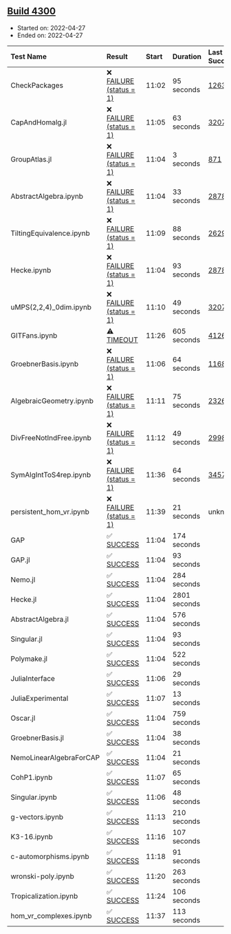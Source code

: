 ## [Build 4300](https://oscarci.mathematik.uni-kl.de/job/oscar-stable/4300/)

* Started on: 2022-04-27
* Ended on: 2022-04-27

| Test Name    | Result | Start | Duration | Last Success | First Failure |
|:-------------|:-------|:------|:---------|:-------------|:--------------|
| CheckPackages | ❌ [FAILURE (status = 1)](https://oscarci.mathematik.uni-kl.de/job/oscar-stable/4300/artifact/logs/build-4300/CheckPackages.log) | 11:02 | 95 seconds | [1263](https://oscarci.mathematik.uni-kl.de/job/oscar-stable/1263/) | [1264](https://oscarci.mathematik.uni-kl.de/job/oscar-stable/1264/) |
| CapAndHomalg.jl | ❌ [FAILURE (status = 1)](https://oscarci.mathematik.uni-kl.de/job/oscar-stable/4300/artifact/logs/build-4300/CapAndHomalg.jl.log) | 11:05 | 63 seconds | [3207](https://oscarci.mathematik.uni-kl.de/job/oscar-stable/3207/) | [3208](https://oscarci.mathematik.uni-kl.de/job/oscar-stable/3208/) |
| GroupAtlas.jl | ❌ [FAILURE (status = 1)](https://oscarci.mathematik.uni-kl.de/job/oscar-stable/4300/artifact/logs/build-4300/GroupAtlas.jl.log) | 11:04 | 3 seconds | [871](https://oscarci.mathematik.uni-kl.de/job/oscar-stable/871/) | [872](https://oscarci.mathematik.uni-kl.de/job/oscar-stable/872/) |
| AbstractAlgebra.ipynb | ❌ [FAILURE (status = 1)](https://oscarci.mathematik.uni-kl.de/job/oscar-stable/4300/artifact/logs/build-4300/AbstractAlgebra.ipynb.log) | 11:04 | 33 seconds | [2878](https://oscarci.mathematik.uni-kl.de/job/oscar-stable/2878/) | [2879](https://oscarci.mathematik.uni-kl.de/job/oscar-stable/2879/) |
| TiltingEquivalence.ipynb | ❌ [FAILURE (status = 1)](https://oscarci.mathematik.uni-kl.de/job/oscar-stable/4300/artifact/logs/build-4300/TiltingEquivalence.ipynb.log) | 11:09 | 88 seconds | [2629](https://oscarci.mathematik.uni-kl.de/job/oscar-stable/2629/) | [2630](https://oscarci.mathematik.uni-kl.de/job/oscar-stable/2630/) |
| Hecke.ipynb | ❌ [FAILURE (status = 1)](https://oscarci.mathematik.uni-kl.de/job/oscar-stable/4300/artifact/logs/build-4300/Hecke.ipynb.log) | 11:04 | 93 seconds | [2878](https://oscarci.mathematik.uni-kl.de/job/oscar-stable/2878/) | [2879](https://oscarci.mathematik.uni-kl.de/job/oscar-stable/2879/) |
| uMPS(2,2,4)_0dim.ipynb | ❌ [FAILURE (status = 1)](https://oscarci.mathematik.uni-kl.de/job/oscar-stable/4300/artifact/logs/build-4300/uMPS-2-2-4-_0dim.ipynb.log) | 11:10 | 49 seconds | [3207](https://oscarci.mathematik.uni-kl.de/job/oscar-stable/3207/) | [3208](https://oscarci.mathematik.uni-kl.de/job/oscar-stable/3208/) |
| GITFans.ipynb | ⚠ [TIMEOUT](https://oscarci.mathematik.uni-kl.de/job/oscar-stable/4300/artifact/logs/build-4300/GITFans.ipynb.log) | 11:26 | 605 seconds | [4126](https://oscarci.mathematik.uni-kl.de/job/oscar-stable/4126/) | [4127](https://oscarci.mathematik.uni-kl.de/job/oscar-stable/4127/) |
| GroebnerBasis.ipynb | ❌ [FAILURE (status = 1)](https://oscarci.mathematik.uni-kl.de/job/oscar-stable/4300/artifact/logs/build-4300/GroebnerBasis.ipynb.log) | 11:06 | 64 seconds | [1168](https://oscarci.mathematik.uni-kl.de/job/oscar-stable/1168/) | [1169](https://oscarci.mathematik.uni-kl.de/job/oscar-stable/1169/) |
| AlgebraicGeometry.ipynb | ❌ [FAILURE (status = 1)](https://oscarci.mathematik.uni-kl.de/job/oscar-stable/4300/artifact/logs/build-4300/AlgebraicGeometry.ipynb.log) | 11:11 | 75 seconds | [2326](https://oscarci.mathematik.uni-kl.de/job/oscar-stable/2326/) | [2327](https://oscarci.mathematik.uni-kl.de/job/oscar-stable/2327/) |
| DivFreeNotIndFree.ipynb | ❌ [FAILURE (status = 1)](https://oscarci.mathematik.uni-kl.de/job/oscar-stable/4300/artifact/logs/build-4300/DivFreeNotIndFree.ipynb.log) | 11:12 | 49 seconds | [2998](https://oscarci.mathematik.uni-kl.de/job/oscar-stable/2998/) | [2999](https://oscarci.mathematik.uni-kl.de/job/oscar-stable/2999/) |
| SymAlgIntToS4rep.ipynb | ❌ [FAILURE (status = 1)](https://oscarci.mathematik.uni-kl.de/job/oscar-stable/4300/artifact/logs/build-4300/SymAlgIntToS4rep.ipynb.log) | 11:36 | 64 seconds | [3457](https://oscarci.mathematik.uni-kl.de/job/oscar-stable/3457/) | [3458](https://oscarci.mathematik.uni-kl.de/job/oscar-stable/3458/) |
| persistent_hom_vr.ipynb | ❌ [FAILURE (status = 1)](https://oscarci.mathematik.uni-kl.de/job/oscar-stable/4300/artifact/logs/build-4300/persistent_hom_vr.ipynb.log) | 11:39 | 21 seconds | unknown | unknown |
| GAP | ✅ [SUCCESS](https://oscarci.mathematik.uni-kl.de/job/oscar-stable/4300/artifact/logs/build-4300/GAP.log) | 11:04 | 174 seconds |  |  |
| GAP.jl | ✅ [SUCCESS](https://oscarci.mathematik.uni-kl.de/job/oscar-stable/4300/artifact/logs/build-4300/GAP.jl.log) | 11:04 | 93 seconds |  |  |
| Nemo.jl | ✅ [SUCCESS](https://oscarci.mathematik.uni-kl.de/job/oscar-stable/4300/artifact/logs/build-4300/Nemo.jl.log) | 11:04 | 284 seconds |  |  |
| Hecke.jl | ✅ [SUCCESS](https://oscarci.mathematik.uni-kl.de/job/oscar-stable/4300/artifact/logs/build-4300/Hecke.jl.log) | 11:04 | 2801 seconds |  |  |
| AbstractAlgebra.jl | ✅ [SUCCESS](https://oscarci.mathematik.uni-kl.de/job/oscar-stable/4300/artifact/logs/build-4300/AbstractAlgebra.jl.log) | 11:04 | 576 seconds |  |  |
| Singular.jl | ✅ [SUCCESS](https://oscarci.mathematik.uni-kl.de/job/oscar-stable/4300/artifact/logs/build-4300/Singular.jl.log) | 11:04 | 93 seconds |  |  |
| Polymake.jl | ✅ [SUCCESS](https://oscarci.mathematik.uni-kl.de/job/oscar-stable/4300/artifact/logs/build-4300/Polymake.jl.log) | 11:04 | 522 seconds |  |  |
| JuliaInterface | ✅ [SUCCESS](https://oscarci.mathematik.uni-kl.de/job/oscar-stable/4300/artifact/logs/build-4300/JuliaInterface.log) | 11:06 | 29 seconds |  |  |
| JuliaExperimental | ✅ [SUCCESS](https://oscarci.mathematik.uni-kl.de/job/oscar-stable/4300/artifact/logs/build-4300/JuliaExperimental.log) | 11:07 | 13 seconds |  |  |
| Oscar.jl | ✅ [SUCCESS](https://oscarci.mathematik.uni-kl.de/job/oscar-stable/4300/artifact/logs/build-4300/Oscar.jl.log) | 11:04 | 759 seconds |  |  |
| GroebnerBasis.jl | ✅ [SUCCESS](https://oscarci.mathematik.uni-kl.de/job/oscar-stable/4300/artifact/logs/build-4300/GroebnerBasis.jl.log) | 11:04 | 38 seconds |  |  |
| NemoLinearAlgebraForCAP | ✅ [SUCCESS](https://oscarci.mathematik.uni-kl.de/job/oscar-stable/4300/artifact/logs/build-4300/NemoLinearAlgebraForCAP.log) | 11:04 | 21 seconds |  |  |
| CohP1.ipynb | ✅ [SUCCESS](https://oscarci.mathematik.uni-kl.de/job/oscar-stable/4300/artifact/logs/build-4300/CohP1.ipynb.log) | 11:07 | 65 seconds |  |  |
| Singular.ipynb | ✅ [SUCCESS](https://oscarci.mathematik.uni-kl.de/job/oscar-stable/4300/artifact/logs/build-4300/Singular.ipynb.log) | 11:06 | 48 seconds |  |  |
| g-vectors.ipynb | ✅ [SUCCESS](https://oscarci.mathematik.uni-kl.de/job/oscar-stable/4300/artifact/logs/build-4300/g-vectors.ipynb.log) | 11:13 | 210 seconds |  |  |
| K3-16.ipynb | ✅ [SUCCESS](https://oscarci.mathematik.uni-kl.de/job/oscar-stable/4300/artifact/logs/build-4300/K3-16.ipynb.log) | 11:16 | 107 seconds |  |  |
| c-automorphisms.ipynb | ✅ [SUCCESS](https://oscarci.mathematik.uni-kl.de/job/oscar-stable/4300/artifact/logs/build-4300/c-automorphisms.ipynb.log) | 11:18 | 91 seconds |  |  |
| wronski-poly.ipynb | ✅ [SUCCESS](https://oscarci.mathematik.uni-kl.de/job/oscar-stable/4300/artifact/logs/build-4300/wronski-poly.ipynb.log) | 11:20 | 263 seconds |  |  |
| Tropicalization.ipynb | ✅ [SUCCESS](https://oscarci.mathematik.uni-kl.de/job/oscar-stable/4300/artifact/logs/build-4300/Tropicalization.ipynb.log) | 11:24 | 106 seconds |  |  |
| hom_vr_complexes.ipynb | ✅ [SUCCESS](https://oscarci.mathematik.uni-kl.de/job/oscar-stable/4300/artifact/logs/build-4300/hom_vr_complexes.ipynb.log) | 11:37 | 113 seconds |  |  |
